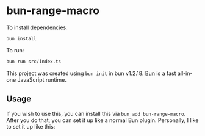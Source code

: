 # bun-range-macro

To install dependencies:

```bash
bun install
```

To run:

```bash
bun run src/index.ts
```

This project was created using `bun init` in bun v1.2.18. [Bun](https://bun.sh)
is a fast all-in-one JavaScript runtime.

## Usage

If you wish to use this, you can install this via `bun add bun-range-macro`. After you do that, you can set it up like a normal Bun plugin. Personally, I like to set it up like this:
